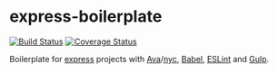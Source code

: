 # express-boilerplate

[![Build Status](https://travis-ci.org/gusmonod/express-boilerplate.svg?branch=master)](https://travis-ci.org/gusmonod/express-boilerplate)
[![Coverage Status](https://coveralls.io/repos/github/gusmonod/express-boilerplate/badge.svg)](https://coveralls.io/github/gusmonod/express-boilerplate)

Boilerplate for [express](https://expressjs.com) projects with
[Ava](https://github.com/avajs/ava)/[nyc](https://github.com/bcoe/nyc),
[Babel](https://babeljs.io), [ESLint](https://eslint.org) and
[Gulp](https://gulpjs.com/).
